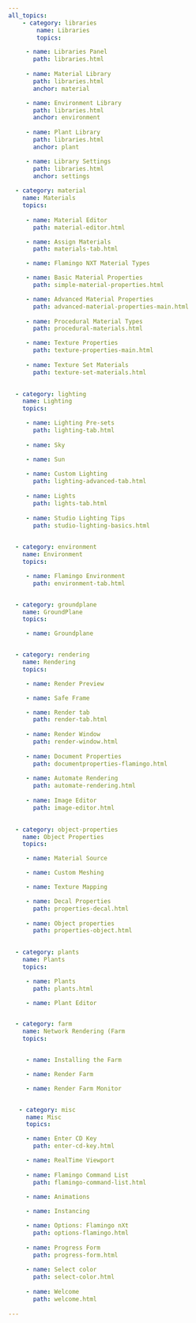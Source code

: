 ```yaml
---
all_topics:
    - category: libraries
        name: Libraries
        topics:

     - name: Libraries Panel
       path: libraries.html
       
     - name: Material Library
       path: libraries.html
       anchor: material

     - name: Environment Library
       path: libraries.html
       anchor: environment
       
     - name: Plant Library
       path: libraries.html
       anchor: plant

     - name: Library Settings
       path: libraries.html
       anchor: settings
       
  - category: material
    name: Materials
    topics:
    
     - name: Material Editor
       path: material-editor.html

     - name: Assign Materials
       path: materials-tab.html

     - name: Flamingo NXT Material Types

     - name: Basic Material Properties
       path: simple-material-properties.html

     - name: Advanced Material Properties
       path: advanced-material-properties-main.html
 
     - name: Procedural Material Types
       path: procedural-materials.html

     - name: Texture Properties
       path: texture-properties-main.html
 
     - name: Texture Set Materials
       path: texture-set-materials.html
 

  - category: lighting
    name: Lighting
    topics:

     - name: Lighting Pre-sets
       path: lighting-tab.html
 
     - name: Sky

     - name: Sun
 
     - name: Custom Lighting
       path: lighting-advanced-tab.html
 
     - name: Lights
       path: lights-tab.html
 
     - name: Studio Lighting Tips
       path: studio-lighting-basics.html
 

  - category: environment
    name: Environment
    topics:

     - name: Flamingo Environment
       path: environment-tab.html


  - category: groundplane
    name: GroundPlane
    topics:

     - name: Groundplane


  - category: rendering
    name: Rendering
    topics:

     - name: Render Preview

     - name: Safe Frame

     - name: Render tab
       path: render-tab.html
 
     - name: Render Window
       path: render-window.html
 
     - name: Document Properties
       path: documentproperties-flamingo.html
 
     - name: Automate Rendering
       path: automate-rendering.html
 
     - name: Image Editor
       path: image-editor.html
 

  - category: object-properties
    name: Object Properties
    topics:

     - name: Material Source

     - name: Custom Meshing

     - name: Texture Mapping

     - name: Decal Properties
       path: properties-decal.html
 
     - name: Object properties
       path: properties-object.html
 

  - category: plants
    name: Plants
    topics:

     - name: Plants
       path: plants.html

     - name: Plant Editor


  - category: farm
    name: Network Rendering (Farm
    topics:


     - name: Installing the Farm

     - name: Render Farm

     - name: Render Farm Monitor


   - category: misc
     name: Misc
     topics:

     - name: Enter CD Key
       path: enter-cd-key.html

     - name: RealTime Viewport
 
     - name: Flamingo Command List
       path: flamingo-command-list.html
 
     - name: Animations

     - name: Instancing

     - name: Options: Flamingo nXt
       path: options-flamingo.html
 
     - name: Progress Form
       path: progress-form.html
 
     - name: Select color
       path: select-color.html
 
     - name: Welcome
       path: welcome.html
 
---
```

 
